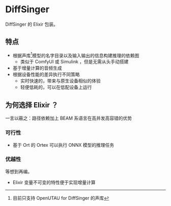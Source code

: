 # DiffSinger

DiffSinger 的 Elixir 包装。

## 特点

- 根据声库[^singer]模型的名字目录以及输入输出的信息构建推理的依赖图
  - 类似于 ComfyUI 或 Simulink ，但是无需从头手动搭建
- 基于增量计算的音频生成
- 根据设备性能的差异执行不同策略
  - 实时快速的，带来与原生设备相似的体验
  - 轻便低耗的，可以在低配设备上运行

[^singer]:目前只支持 OpenUTAU for DiffSinger 的声库

## 为何选择 Elixir ？

一言以蔽之：路径依赖加上 BEAM 系语言在高并发高容错的优势

### 可行性

- 基于 Ort 的 Ortex 可以执行 ONNX 模型的推理任务

### 优越性

等想到再编。

- Elixir 变量不可变的特性便于实现增量计算
